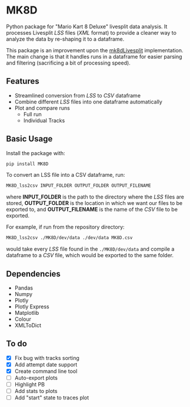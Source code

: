 # MK8D

Python package for "Mario Kart 8 Deluxe" livesplit data analysis.  It processes Livesplit *LSS* files (*XML* format) to provide a cleaner way to analyze the data by re-shaping it to a dataframe. 


This package is an improvement upon the [mk8dLivesplit](https://github.com/Chipdelmal/mk8dLivesplit) implementation. The main change is that it handles runs in a dataframe for easier parsing and filtering (sacrificing a bit of processing speed).
 
## Features

* Streamlined conversion from *LSS* to *CSV* dataframe
* Combine different *LSS* files into one dataframe automatically
* Plot and compare runs 
  * Full run
  * Individual Tracks

## Basic Usage

Install the package with:

```bash
pip install MK8D
```

To convert an LSS file into a CSV dataframe, run:

```bash
MK8D_lss2csv INPUT_FOLDER OUTPUT_FOLDER OUTPUT_FILENAME
```

where **INPUT_FOLDER** is the path to the directory where the *LSS* files are stored, **OUTPUT_FOLDER** is the location in which we want our files to be exported to, and **OUTPUT_FILENAME** is the name of the *CSV* file to be exported.

For example, if run from the repository directory:

```bash
MK8D_lss2csv ./MK8D/dev/data ./dev/data MK8D.csv
```

would take every *LSS* file found in the `./MK8D/dev/data` and compile a dataframe to a *CSV* file, which would be exported to the same folder.

## Dependencies

* Pandas
* Numpy
* Plotly
* Plotly Express
* Matplotlib
* Colour
* XMLToDict

## To do

- [x] Fix bug with tracks sorting
- [x] Add attempt date support
- [x] Create command line tool
- [ ] Auto-export plots
- [ ] Highlight PB
- [ ] Add stats to plots
- [ ] Add "start" state to traces plot